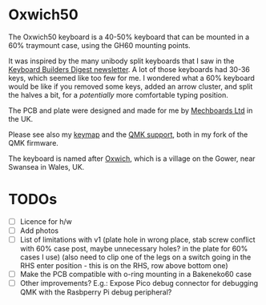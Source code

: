 # Oxwich50

The Oxwich50 keyboard is a 40-50% keyboard that can be mounted in a 60% traymount case, using the GH60 mounting points.

It was inspired by the many unibody split keyboards that I saw in the [Keyboard Builders Digest newsletter](https://kbd.news/). A lot of those keyboards had 30-36 keys, which seemed like too few for me. I wondered what a 60% keyboard would be like if you removed some keys, added an arrow cluster, and split the halves a bit, for a _potentially_ more comfortable typing position.

The PCB and plate were designed and made for me by [Mechboards Ltd](https://mechboards.co.uk/) in the UK.

Please see also my [keymap](https://github.com/richdawe/qmk_firmware/blob/master/keyboards/oxwich50/keymaps/richdawe/keymap.c) and the [QMK support](https://github.com/richdawe/qmk_firmware/tree/master/keyboards/oxwich50), both in my fork of the QMK firmware.

The keyboard is named after [Oxwich](https://en.wikipedia.org/wiki/Oxwich), which is a village on the Gower, near Swansea in Wales, UK.

# TODOs

 - [ ] Licence for h/w
 - [ ] Add photos
 - [ ] List of limitations with v1 (plate hole in wrong place, stab screw conflict with 60% case post, maybe unnecessary holes? in the plate for 60% cases I use) (also need to clip one of the legs on a switch going in the RHS enter position - this is on the RHS, row above bottom one)
 - [ ] Make the PCB compatible with o-ring mounting in a Bakeneko60 case
- [ ] Other improvements? E.g.: Expose Pico debug connector for debugging QMK with the Rasbperry Pi debug peripheral?
